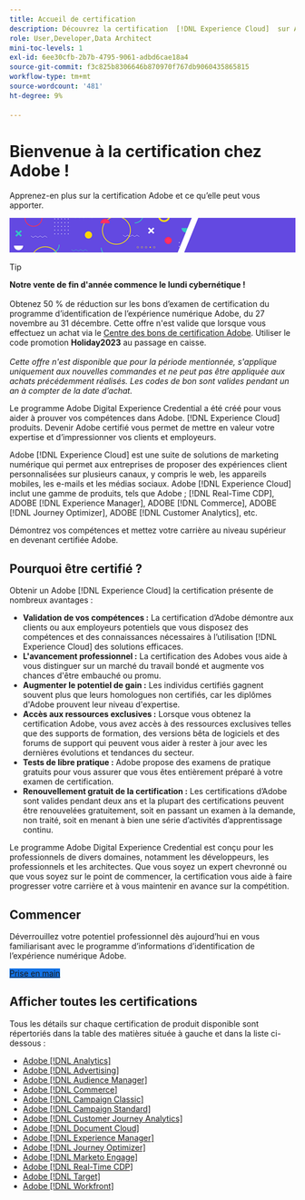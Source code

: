 ```yaml
---
title: Accueil de certification
description: Découvrez la certification  [!DNL Experience Cloud]  sur Adobe. Découvrez ce que la certification peut vous apporter.
role: User,Developer,Data Architect
mini-toc-levels: 1
exl-id: 6ee30cfb-2b7b-4795-9061-adbd6cae18a4
source-git-commit: f3c825b8306646b870970f767db9060435865815
workflow-type: tm+mt
source-wordcount: '481'
ht-degree: 9%

---
```


# Bienvenue à la certification chez Adobe !

Apprenez-en plus sur la certification Adobe et ce qu’elle peut vous apporter.

![Bannière](/help/certifications/assets/home_banner_smallwide.png)

>[!TIP]
>
>**Notre vente de fin d&#39;année commence le lundi cybernétique !** <br><br> Obtenez 50 % de réduction sur les bons d’examen de certification du programme d’identification de l’expérience numérique Adobe, du 27 novembre au 31 décembre. Cette offre n&#39;est valide que lorsque vous effectuez un achat via le [Centre des bons de certification Adobe](https://market.xvoucher.com/adobe). Utiliser le code promotion **Holiday2023** au passage en caisse. <br><br> <i>Cette offre n&#39;est disponible que pour la période mentionnée, s&#39;applique uniquement aux nouvelles commandes et ne peut pas être appliquée aux achats précédemment réalisés. Les codes de bon sont valides pendant un an à compter de la date d’achat.</i>

Le programme Adobe Digital Experience Credential a été créé pour vous aider à prouver vos compétences dans Adobe. [!DNL Experience Cloud] produits. Devenir Adobe certifié vous permet de mettre en valeur votre expertise et d’impressionner vos clients et employeurs.

Adobe [!DNL Experience Cloud] est une suite de solutions de marketing numérique qui permet aux entreprises de proposer des expériences client personnalisées sur plusieurs canaux, y compris le web, les appareils mobiles, les e-mails et les médias sociaux. Adobe [!DNL Experience Cloud] inclut une gamme de produits, tels que Adobe ; [!DNL Real-Time CDP], ADOBE [!DNL Experience Manager], ADOBE [!DNL Commerce], ADOBE [!DNL Journey Optimizer], ADOBE [!DNL Customer Analytics], etc.

Démontrez vos compétences et mettez votre carrière au niveau supérieur en devenant certifiée Adobe.

## Pourquoi être certifié ?

Obtenir un Adobe [!DNL Experience Cloud] la certification présente de nombreux avantages :

* **Validation de vos compétences :** La certification d’Adobe démontre aux clients ou aux employeurs potentiels que vous disposez des compétences et des connaissances nécessaires à l’utilisation [!DNL Experience Cloud] des solutions efficaces.
* **L&#39;avancement professionnel :** La certification des Adobes vous aide à vous distinguer sur un marché du travail bondé et augmente vos chances d&#39;être embauché ou promu.
* **Augmenter le potentiel de gain :** Les individus certifiés gagnent souvent plus que leurs homologues non certifiés, car les diplômes d&#39;Adobe prouvent leur niveau d&#39;expertise.
* **Accès aux ressources exclusives :** Lorsque vous obtenez la certification Adobe, vous avez accès à des ressources exclusives telles que des supports de formation, des versions bêta de logiciels et des forums de support qui peuvent vous aider à rester à jour avec les dernières évolutions et tendances du secteur.
* **Tests de libre pratique :** Adobe propose des examens de pratique gratuits pour vous assurer que vous êtes entièrement préparé à votre examen de certification.
* **Renouvellement gratuit de la certification :** Les certifications d’Adobe sont valides pendant deux ans et la plupart des certifications peuvent être renouvelées gratuitement, soit en passant un examen à la demande, non traité, soit en menant à bien une série d’activités d’apprentissage continu.

Le programme Adobe Digital Experience Credential est conçu pour les professionnels de divers domaines, notamment les développeurs, les professionnels et les architectes. Que vous soyez un expert chevronné ou que vous soyez sur le point de commencer, la certification vous aide à faire progresser votre carrière et à vous maintenir en avance sur la compétition.

## Commencer

Déverrouillez votre potentiel professionnel dès aujourd’hui en vous familiarisant avec le programme d’informations d’identification de l’expérience numérique Adobe.

<a href="https://experienceleague.adobe.com/docs/certification/certification/getting-started.html" target="_blank" class="spectrum-Button spectrum-Button--fill spectrum-Button--accent spectrum-Button--sizeM is-margin-bottom-big-big at-element-click-tracking" style="background-color:#1473E6"><span class="spectrum-Button-label has-no-wrap">Prise en main</span></a>


## Afficher toutes les certifications

Tous les détails sur chaque certification de produit disponible sont répertoriés dans la table des matières située à gauche et dans la liste ci-dessous :

* [Adobe [!DNL Analytics]](/help/certifications/aa/aa-overview.md)
* [Adobe [!DNL Advertising]](/help/certifications/aac/aac-overview.md)
* [Adobe [!DNL Audience Manager]](/help/certifications/aam/aam-overview.md)
* [Adobe [!DNL Commerce]](/help/certifications/ac/ac-overview.md)
* [Adobe [!DNL Campaign Classic]](/help/certifications/acc/acc-overview.md)
* [Adobe [!DNL Campaign Standard]](/help/certifications/acs/acs-overview.md)
* [Adobe [!DNL Customer Journey Analytics]](/help/certifications/acja/acja-overview.md)
* [Adobe [!DNL Document Cloud]](/help/certifications/adc/adc-overview.md)
* [Adobe [!DNL Experience Manager]](/help/certifications/aem/aem-overview.md)
* [Adobe [!DNL Journey Optimizer]](/help/certifications/ajo/ajo-overview.md)
* [Adobe [!DNL Marketo Engage]](/help/certifications/ame/ame-overview.md)
* [Adobe [!DNL Real-Time CDP]](/help/certifications/rtcdp/rtcdp-overview.md)
* [Adobe [!DNL Target]](/help/certifications/at/at-overview.md)
* [Adobe [!DNL Workfront]](/help/certifications/aw/aw-overview.md)
